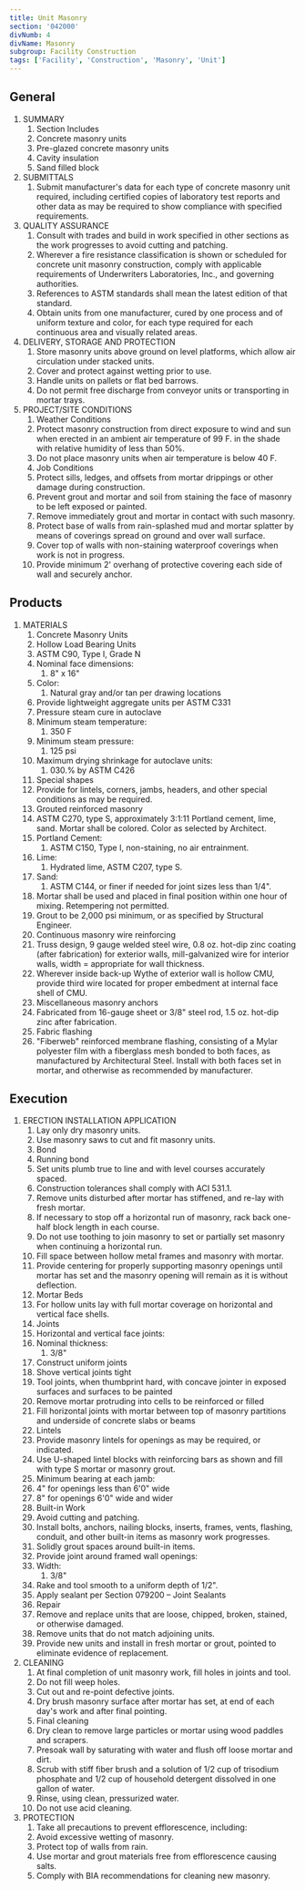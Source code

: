 ```yaml
---
title: Unit Masonry
section: '042000'
divNumb: 4
divName: Masonry
subgroup: Facility Construction
tags: ['Facility', 'Construction', 'Masonry', 'Unit']
---
```


## General

1. SUMMARY
   1. Section Includes
   1. Concrete masonry units
   1. Pre-glazed concrete masonry units
   1. Cavity insulation
   1. Sand filled block
1. SUBMITTALS
   1. Submit manufacturer's data for each type of concrete masonry unit required, including certified copies of laboratory test reports and other data as may be required to show compliance with specified requirements.
1. QUALITY ASSURANCE
   1. Consult with trades and build in work specified in other sections as the work progresses to avoid cutting and patching.
   1. Wherever a fire resistance classification is shown or scheduled for concrete unit masonry construction, comply with applicable requirements of Underwriters Laboratories, Inc., and governing authorities.
   1. References to ASTM standards shall mean the latest edition of that standard.
   1. Obtain units from one manufacturer, cured by one process and of uniform texture and color, for each type required for each continuous area and visually related areas.
1. DELIVERY, STORAGE AND PROTECTION
   1. Store masonry units above ground on level platforms, which allow air circulation under stacked units.
   1. Cover and protect against wetting prior to use.
   1. Handle units on pallets or flat bed barrows.
   1. Do not permit free discharge from conveyor units or transporting in mortar trays.
1. PROJECT/SITE CONDITIONS
   1. Weather Conditions
   1. Protect masonry construction from direct exposure to wind and sun when erected in an ambient air temperature of 99 F. in the shade with relative humidity of less than 50%.
   1. Do not place masonry units when air temperature is below 40 F.
   1. Job Conditions
   1. Protect sills, ledges, and offsets from mortar drippings or other damage during construction.
   1. Prevent grout and mortar and soil from staining the face of masonry to be left exposed or painted.
   1. Remove immediately grout and mortar in contact with such masonry.
   1. Protect base of walls from rain-splashed mud and mortar splatter by means of coverings spread on ground and over wall surface.
   1. Cover top of walls with non-staining waterproof coverings when work is not in progress.
   1. Provide minimum 2' overhang of protective covering each side of wall and securely anchor.

## Products

1. MATERIALS
   1. Concrete Masonry Units
   1. Hollow Load Bearing Units
   1. ASTM C90, Type I, Grade N
   1. Nominal face dimensions:
      1. 8" x 16"
   1. Color:
      1. Natural gray and/or tan per drawing locations
   1. Provide lightweight aggregate units per ASTM C331
   1. Pressure steam cure in autoclave
   1. Minimum steam temperature:
      1. 350 F
   1. Minimum steam pressure:
      1. 125 psi
   1. Maximum drying shrinkage for autoclave units:
      1. 030.% by ASTM C426
   2. Special shapes
   3. Provide for lintels, corners, jambs, headers, and other special conditions as may be required.
   4. Grouted reinforced masonry
   5. ASTM C270, type S, approximately 3:1:11 Portland cement, lime, sand. Mortar shall be colored. Color as selected by Architect.
   6. Portland Cement:
      1. ASTM C150, Type I, non-staining, no air entrainment.
   7. Lime:
      1. Hydrated lime, ASTM C207, type S.
   8. Sand:
      1. ASTM C144, or finer if needed for joint sizes less than 1/4".
   9.  Mortar shall be used and placed in final position within one hour of mixing. Retempering not permitted.
   10. Grout to be 2,000 psi minimum, or as specified by Structural Engineer.
   11. Continuous masonry wire reinforcing
   12. Truss design, 9 gauge welded steel wire, 0.8 oz. hot-dip zinc coating (after fabrication) for exterior walls, mill-galvanized wire for interior walls, width = appropriate for wall thickness.
   13. Wherever inside back-up Wythe of exterior wall is hollow CMU, provide third wire located for proper embedment at internal face shell of CMU.
   14. Miscellaneous masonry anchors
   15. Fabricated from 16-gauge sheet or 3/8" steel rod, 1.5 oz. hot-dip zinc after fabrication.
   16. Fabric flashing
      1.  "Fiberweb" reinforced membrane flashing, consisting of a Mylar polyester film with a fiberglass mesh bonded to both faces, as manufactured by Architectural Steel. Install with both faces set in mortar, and otherwise as recommended by manufacturer.

## Execution

1. ERECTION INSTALLATION APPLICATION
   1. Lay only dry masonry units.
   2. Use masonry saws to cut and fit masonry units.
   3. Bond
   4. Running bond
   5. Set units plumb true to line and with level courses accurately spaced.
   6. Construction tolerances shall comply with ACI 531.1.
   7. Remove units disturbed after mortar has stiffened, and re-lay with fresh mortar.
   8. If necessary to stop off a horizontal run of masonry, rack back one-half block length in each course.
   9.  Do not use toothing to join masonry to set or partially set masonry when continuing a horizontal run.
   10. Fill space between hollow metal frames and masonry with mortar.
   11. Provide centering for properly supporting masonry openings until mortar has set and the masonry opening will remain as it is without deflection.
   12. Mortar Beds
   13. For hollow units lay with full mortar coverage on horizontal and vertical face shells.
   14. Joints
   15. Horizontal and vertical face joints:
      1. Nominal thickness:
         1. 3/8"
   16. Construct uniform joints
   17. Shove vertical joints tight
   18. Tool joints, when thumbprint hard, with concave jointer in exposed surfaces and surfaces to be painted
   19. Remove mortar protruding into cells to be reinforced or filled
   20. Fill horizontal joints with mortar between top of masonry partitions and underside of concrete slabs or beams
   21. Lintels
   22. Provide masonry lintels for openings as may be required, or indicated.
   23. Use U-shaped lintel blocks with reinforcing bars as shown and fill with type S mortar or masonry grout.
   24. Minimum bearing at each jamb:
      2. 4" for openings less than 6'0" wide
   25. 8" for openings 6'0" wide and wider
   26. Built-in Work
   27. Avoid cutting and patching.
   28. Install bolts, anchors, nailing blocks, inserts, frames, vents, flashing, conduit, and other built-in items as masonry work progresses.
   29. Solidly grout spaces around built-in items.
   30. Provide joint around framed wall openings:
      3. Width:
         1. 3/8"
   31. Rake and tool smooth to a uniform depth of 1/2".
   32. Apply sealant per Section 079200 – Joint Sealants
   33. Repair
   34. Remove and replace units that are loose, chipped, broken, stained, or otherwise damaged.
   35. Remove units that do not match adjoining units.
   36. Provide new units and install in fresh mortar or grout, pointed to eliminate evidence of replacement.
2.  CLEANING
    1.  At final completion of unit masonry work, fill holes in joints and tool.
    2.  Do not fill weep holes.
    3.  Cut out and re-point defective joints.
    4.  Dry brush masonry surface after mortar has set, at end of each day's work and after final pointing.
    5.  Final cleaning
    6.  Dry clean to remove large particles or mortar using wood paddles and scrapers.
    7.  Presoak wall by saturating with water and flush off loose mortar and dirt.
    8.  Scrub with stiff fiber brush and a solution of 1/2 cup of trisodium phosphate and 1/2 cup of household detergent dissolved in one gallon of water.
    9.  Rinse, using clean, pressurized water.
    10. Do not use acid cleaning.
3.  PROTECTION
    1.  Take all precautions to prevent efflorescence, including:
      1. Avoid excessive wetting of masonry.
    2.  Protect top of walls from rain.
    3.  Use mortar and grout materials free from efflorescence causing salts.
    4.  Comply with BIA recommendations for cleaning new masonry.
